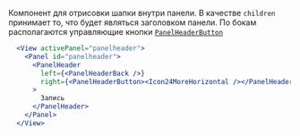Компонент для отрисовки шапки внутри панели. В качестве `children` принимает то, что будет являться заголовком панели.
По бокам располагаются управляющие кнопки [`PanelHeaderButton`](https://vkcom.github.io/vkui-styleguide/#!/PanelHeaderButton)

```jsx
  <View activePanel="panelheader">
    <Panel id="panelheader">
      <PanelHeader
        left={<PanelHeaderBack />}
        right={<PanelHeaderButton><Icon24MoreHorizontal /></PanelHeaderButton>}
      >
        Запись
      </PanelHeader>
    </Panel>
  </View>
```
